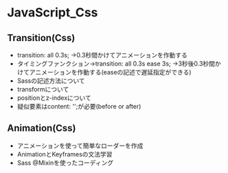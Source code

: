 # JavaScript_Css
## Transition(Css)
- transition: all 0.3s; →0.3秒間かけてアニメーションを作動する
- タイミングファンクション→transition: all 0.3s ease 3s; →3秒後0.3秒間かけてアニメーションを作動する(easeの記述で遅延指定ができる)
- Sassの記述方法について
- transformについて 
- positionとz-indexについて
- 疑似要素はcontent: '';が必要(before or after)
## Animation(Css)
- アニメーションを使って簡単なローダーを作成
- AnimationとKeyframesの文法学習
- Sass @Mixinを使ったコーディング